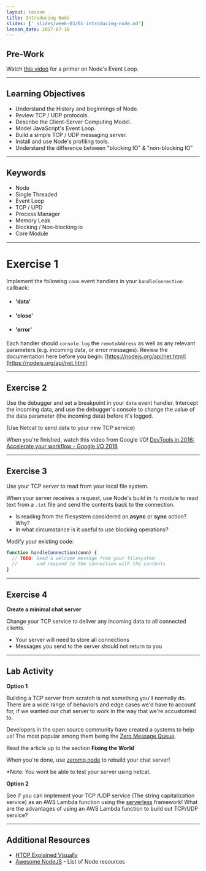 ```yaml
---
layout: lesson
title: Introducing Node
slides: ['_slides/week-03/01-introducing-node.md']
lesson_date: 2017-07-18
---
```


## Pre-Work

Watch [this video](https://www.youtube.com/watch?v=8aGhZQkoFbQ) for a primer on Node's Event Loop.

---

## Learning Objectives

- Understand the History and beginnings of Node.
- Review TCP / UDP protocols.
- Describe the Client-Server Computing Model.
- Model JavaScript's Event Loop.
- Build a simple TCP / UDP messaging server.
- Install and use Node's profiling tools.
- Understand the difference between "blocking IO" & "non-blocking IO"

---

## Keywords

- Node
- Single Threaded
- Event Loop
- TCP / UPD
- Process Manager
- Memory Leak
- Blocking / Non-blocking io
- Core Module

---

# Exercise 1

Implement the following `conn` event handlers in your `handleConnection` callback:

- #### 'data'
- #### 'close'
- #### 'error'

Each handler should `console.log` the `remoteAddress` as well as any relevant parameters (e.g. incoming data, or error messages).
Review the documentation here before you begin: [https://nodejs.org/api/net.html](https://nodejs.org/api/net.html)

---

## Exercise 2

Use the debugger and set a breakpoint in your `data` event handler. Intercept the incoming data, and use the debugger's console to change the value
of the data parameter (the incoming data) before it's logged.

(Use Netcat to send data to your new TCP service)

When you're finished, watch this video from Google I/O!
[DevTools in 2016: Accelerate your workflow - Google I/O 2016](https://www.youtube.com/watch?v=x8u0n4dT-WI&feature=youtu.be&t=2571)


---

## Exercise 3

Use your TCP server to read from your local file system.

When your server receives a request, use Node's build in ```fs``` module
to read text from a ```.txt``` file and send the contents back to the connection.

- Is reading from the filesystem considered an **async** or **sync** action? Why?
- In what circumstance is it useful to use blocking operations?

Modify your existing code:

```js
function handleConnection(conn) {
  // TODO: Read a welcome message from your filesystem
  //       and respond to the connection with the contents
}
```

---

## Exercise 4

**Create a minimal chat server**

Change your TCP service to deliver any incoming data to all connected clients.

- Your server will need to store all connections
- Messages you send to the server should not return to you

---

## Lab Activity

**Option 1**

Building a TCP server from scratch is not something you'll normally do.
There are a wide range of behaviors and edge cases we'd have to account for, if we wanted our chat server to work
in the way that we're accustomed to.

Developers in the open source community have created a systems to help us! The most popular among them being
the [Zero Message Queue](http://zguide.zeromq.org/page:all).

Read the article up to the section **Fixing the World**

When you're done, use [zeromq.node](https://github.com/JustinTulloss/zeromq.node) to rebuild your chat server!

*Note: You wont be able to test your server using netcat.

**Option 2**

See if you can implement your TCP /UDP service (The string capitalization service) as an AWS Lambda function using the [serverless](https://serverless.com/) framework!
What are the advantages of using an AWS Lambda function to build out TCP/UDP service?

---

## Additional Resources

- [HTOP Explained Visually](https://codeahoy.com/2017/01/20/hhtop-explained-visually/)
- [Awesome NodeJS](https://github.com/sindresorhus/awesome-nodejs) - List of Node resources

